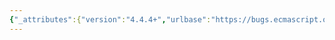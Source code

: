 ```yaml
---
{"_attributes":{"version":"4.4.4+","urlbase":"https://bugs.ecmascript.org/","maintainer":"dherman@mozilla.com"},"bug":{"bug_id":943,"creation_ts":"2012-11-07 16:33:00 -0800","short_desc":"15.16.1.1: undefined \"v\"","delta_ts":"2012-11-23 09:45:27 -0800","product":"Draft for 6th Edition","component":"editorial issue","version":"Rev 11: October 26, 2012 Draft","rep_platform":"All","op_sys":"All","bug_status":"RESOLVED","resolution":"FIXED","priority":"Normal","bug_severity":"normal","everconfirmed":true,"reporter":{"uid":"jmdyck","name":"Michael Dyck"},"assigned_to":{"uid":"allen","name":"Allen Wirfs-Brock"},"long_desc":[{"commentid":2437,"comment_count":0,"who":{"uid":"jmdyck","name":"Michael Dyck"},"bug_when":"2012-11-07 16:33:11 -0800","thetext":"In 15.16.1.1 \"SetInitialisation\",\nstep 10.e says:\n    Let status be the result of calling the [[Call]] internal method of adder\n    with obj as thisArgument and a List whose sole element is v as argumentsList.\n\nbut \"v\" is not defined.\n\nChange to \"next\"?"},{"commentid":2517,"comment_count":1,"who":{"uid":"allen","name":"Allen Wirfs-Brock"},"bug_when":"2012-11-22 10:09:19 -0800","thetext":"corrected in rev 12 editor's draft"},{"commentid":2600,"comment_count":2,"who":{"uid":"allen","name":"Allen Wirfs-Brock"},"bug_when":"2012-11-23 09:45:27 -0800","thetext":"corrected in rev 12, Nov. 22, 2012 draft"}]}}
---
```

